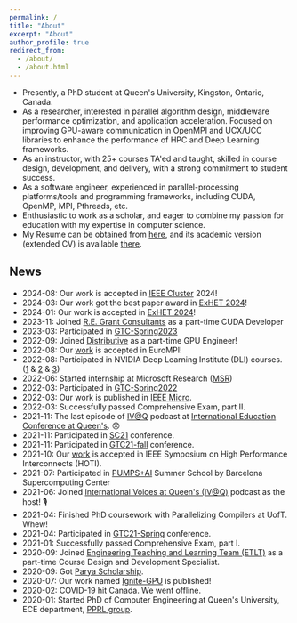 ```yaml
---
permalink: /
title: "About"
excerpt: "About"
author_profile: true
redirect_from: 
  - /about/
  - /about.html
---
```


- Presently, a PhD student at Queen's University, Kingston, Ontario, Canada.
- As a researcher, interested in parallel algorithm design, middleware performance optimization, and application acceleration. Focused on improving GPU-aware communication in OpenMPI and UCX/UCC libraries to enhance the performance of HPC and Deep Learning frameworks.
- As an instructor, with 25+ courses TA'ed and taught, skilled in course design, development, and delivery, with a strong commitment to student success.
- As a software engineer, experienced in parallel-processing platforms/tools and programming frameworks, including CUDA, OpenMP, MPI, Pthreads, etc.
- Enthusiastic to work as a scholar, and eager to combine my passion for education with my expertise in computer science.
- My Resume can be obtained from [here](https://amirsojoodi.github.io/files/AmirHosseinSojoodi-Resume.pdf), and its academic version (extended CV) is available [there](https://amirsojoodi.github.io/files/AmirHosseinSojoodi-CV.pdf).

## News

- 2024-08: Our work is accepted in [IEEE Cluster](https://clustercomp.org/2024/program/) 2024!
- 2024-03: Our work got the best paper award in [ExHET 2024](https://ornl.github.io/events/exhet2024/)!
- 2024-01: Our work is accepted in [ExHET 2024](https://ornl.github.io/events/exhet2024/)!
- 2023-11: Joined [R.E. Grant Consultants](https://www.linkedin.com/company/regrantconsultants/) as a part-time CUDA Developer
- 2023-03: Participated in [GTC-Spring2023](https://www.nvidia.com/gtc/)
- 2022-09: Joined [Distributive](https://kingsds.network/) as a part-time GPU Engineer!
- 2022-08: Our [work](https://dl.acm.org/doi/10.1145/3555819.3555857) is accepted in EuroMPI!
- 2022-08: Participated in NVIDIA Deep Learning Institute (DLI) courses. ([1](https://courses.nvidia.com/certificates/f671de8f7a6f455f94401c8795ab03de/) & [2](https://courses.nvidia.com/certificates/6c8d2bfea2dc4d939252b942945730ad/) & [3](https://courses.nvidia.com/certificates/fbfd1ecdac1e4a6ca8284fced2d43af6/))
- 2022-06: Started internship at Microsoft Research ([MSR](https://www.microsoft.com/en-us/research/))
- 2022-03: Participated in [GTC-Spring2022](https://www.nvidia.com/gtc/)
- 2022-03: Our work is published in [IEEE Micro](https://ieeexplore.ieee.org/abstract/document/9705571).
- 2022-03: Successfully passed Comprehensive Exam, part II.
- 2021-11: The last episode of [IV@Q](https://podcast.cfrc.ca/international-voices-at-queens/) podcast at [International Education Conference at Queen's](https://www.queensu.ca/conferences/internationaleducation/conference-schedule). 😞
- 2021-11: Participated in [SC21](https://sc21.supercomputing.org/) conference.
- 2021-11: Participated in [GTC21-fall](https://www.nvidia.com/en-us/gtc/) conference.
- 2021-10: Our [work](https://ieeexplore.ieee.org/abstract/document/9547041) is accepted in IEEE Symposium on High Performance Interconnects (HOTI).
- 2021-07: Participated in [PUMPS+AI](https://pumps.bsc.es/2021/) Summer School by Barcelona Supercomputing Center
- 2021-06: Joined [International Voices at Queen's (IV@Q)](https://podcast.cfrc.ca/international-voices-at-queens/) podcast as the host! 🎙️
- 2021-04: Finished PhD coursework with Parallelizing Compilers at UofT. Whew!
- 2021-04: Participated in [GTC21-Spring](https://www.nvidia.com/en-us/gtc/) conference.
- 2021-01: Successfully passed Comprehensive Exam, part I.
- 2020-09: Joined [Engineering Teaching and Learning Team (ETLT)](https://engineering.queensu.ca/About/teaching-and-learning/team.html) as a part-time Course Design and Development Specialist.
- 2020-09: Got [Parya Scholarship](http://paryascholarship.com/).
- 2020-07: Our work named [Ignite-GPU](https://link.springer.com/article/10.1007%2Fs11227-020-03390-z) is published!
- 2020-02: COVID-19 hit Canada. We went offline.
- 2020-01: Started PhD of Computer Engineering at Queen's University, ECE department, [PPRL group](https://www.queensu.ca/academia/afsahi/pprl/).
